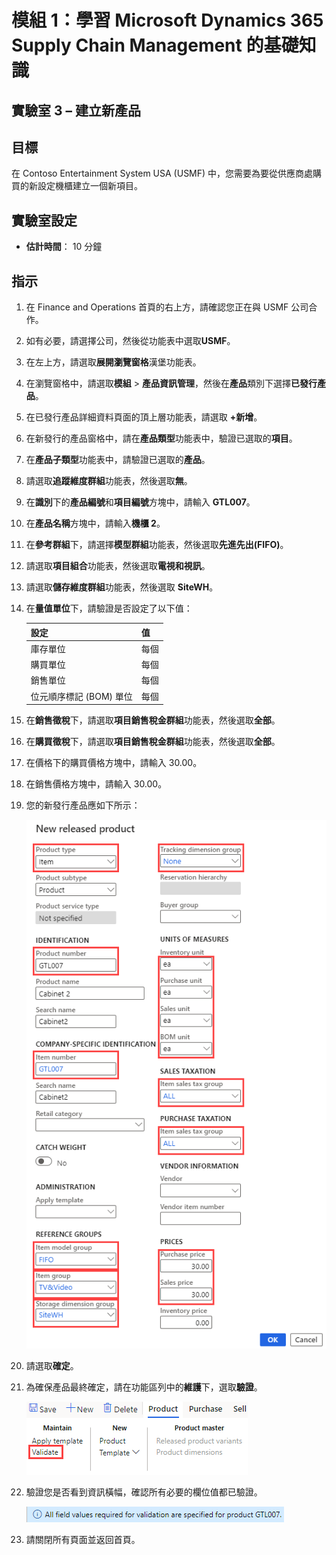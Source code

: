 ﻿---
lab:
    title: '實驗室 3：建立一個具有多種尺寸和顏色的產品'
    module: '模組 1：學習 Microsoft Dynamics 365 Supply Chain Management 的基礎知識'
---

# 模組 1：學習 Microsoft Dynamics 365 Supply Chain Management 的基礎知識

## 實驗室 3 – 建立新產品

## 目標

在 Contoso Entertainment System USA (USMF) 中，您需要為要從供應商處購買的新設定機櫃建立一個新項目。

## 實驗室設定

   - **估計時間**： 10 分鐘

## 指示

1. 在 Finance and Operations 首頁的右上方，請確認您正在與 USMF 公司合作。

1. 如有必要，請選擇公司，然後從功能表中選取**USMF**。

1. 在左上方，請選取**展開瀏覽窗格**漢堡功能表。

1. 在瀏覽窗格中，請選取**模組** > **產品資訊管理**，然後在**產品**類別下選擇**已發行產品**。

1. 在已發行產品詳細資料頁面的頂上層功能表，請選取 **+新增**。

1. 在新發行的產品窗格中，請在**產品類型**功能表中，驗證已選取的**項目**。

1. 在**產品子類型**功能表中，請驗證已選取的**產品**。

1. 請選取**追蹤維度群組**功能表，然後選取**無**。

1. 在**識別**下的**產品編號**和**項目編號**方塊中，請輸入 **GTL007**。

1. 在**產品名稱**方塊中，請輸入**機櫃 2**。

1. 在**參考群組**下，請選擇**模型群組**功能表，然後選取**先進先出(FIFO)**。

1. 請選取**項目組合**功能表，然後選取**電視和視訊**。

1. 請選取**儲存維度群組**功能表，然後選取 **SiteWH**。

1. 在**量值單位**下，請驗證是否設定了以下值：

    | **設定**| **值**|
    | :--- | :--- |
    | 庫存單位| 每個|
    | 購買單位| 每個|
    | 銷售單位| 每個|
    | 位元順序標記 (BOM) 單位| 每個|

1. 在**銷售徵稅**下，請選取**項目銷售稅金群組**功能表，然後選取**全部**。

1. 在**購買徵稅**下，請選取**項目銷售稅金群組**功能表，然後選取**全部​​**。

1. 在價格下的購買價格方塊中，請輸入 30.00。

1. 在銷售價格方塊中，請輸入 30.00。

1. 您的新發行產品應如下所示：

    ![畫面影像正在顯示已完成的新發行產品表格](./media/lp1-m2-new-release-product.png)

1. 請選取**確定**。

1. 為確保產品最終確定，請在功能區列中的**維護**下，選取**驗證**。

    ![畫面影像正在顯示功能區列的醒目提示驗證](./media/lp1-m2-validate-ribbon-bar.png)

1. 驗證您是否看到資訊橫幅，確認所有必要的欄位值都已驗證。

    ![已驗證所有必要欄位的資訊通知畫面影像](./media/lp1-m2-confirmation-of-validation.png)

1. 請關閉所有頁面並返回首頁。
